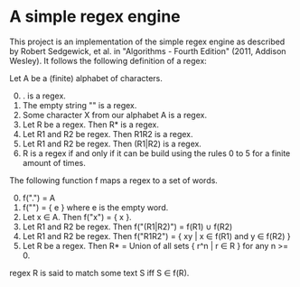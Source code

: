 A simple regex engine
=====================

This project is an implementation of the simple regex engine as described by
Robert Sedgewick, et al. in "Algorithms - Fourth Edition"
(2011, Addison Wesley). It follows the following definition of a regex:

Let A be a (finite) alphabet of characters.

0. . is a regex.
1. The empty string "" is a regex.
2. Some character X from our alphabet A is a regex.
3. Let R be a regex. Then R* is a regex.
4. Let R1 and R2 be regex. Then R1R2 is a regex.
5. Let R1 and R2 be regex. Then (R1|R2) is a regex.
6. R is a regex if and only if it can be build using the rules 0 to 5
for a finite amount of times.

The following function f maps a regex to a set of words.

0. f(".") = A
1. f("") = { e } where e is the empty word.
2. Let x ∈ A. Then f("x") = { x }.
3. Let R1 and R2 be regex. Then f("(R1|R2)") = f(R1) ∪ f(R2)
4. Let R1 and R2 be regex. Then f("R1R2") = { xy | x ∈ f(R1) and y ∈ f(R2) }
5. Let R be a regex. Then R* = Union of all sets { r^n | r ∈ R } for any n >= 0.

regex R is said to match some text S iff S ∈ f(R).
